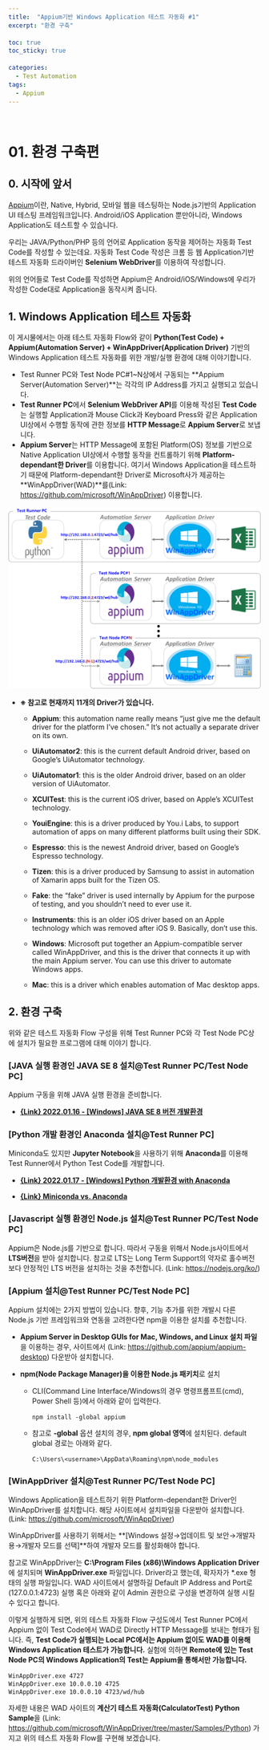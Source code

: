 ```yaml
---
title:  "Appium기반 Windows Application 테스트 자동화 #1"
excerpt: "환경 구축"

toc: true
toc_sticky: true

categories:
  - Test Automation
tags:
  - Appium
---
```


<br>

# 01. 환경 구축편

## 0. 시작에 앞서

[Appium](https://appium.io/)이란, Native, Hybrid, 모바일 웹을 테스팅하는 Node.js기반의 Application UI 테스팅 프레임워크입니다. Android/iOS Application 뿐만아니라, Windows Application도 테스트할 수 있습니다. 

우리는 JAVA/Python/PHP 등의 언어로 Application 동작을 제어하는 자동화 Test Code를 작성할 수 있는데요. 자동화 Test Code 작성은 크롬 등 웹 Application기반 테스트 자동화 드라이버인 **Selenium WebDriver**를 이용하여 작성합니다.

위의 언어들로 Test Code를 작성하면 Appium은 Android/iOS/Windows에 우리가 작성한 Code대로 Application을 동작시켜 줍니다. 



## 1. Windows Application 테스트 자동화

이 게시물에서는 아래 테스트 자동화 Flow와 같이 **Python(Test Code) + Appium(Automation Server) + WinAppDriver(Application Driver)** 기반의 Windows Application 테스트 자동화를 위한 개발/실행 환경에 대해 이야기합니다.

- Test Runner PC와 Test Node PC#1~N상에서 구동되는 **Appium Server(Automation Server)**는 각각의 IP Address를 가지고 실행되고 있습니다.
- **Test Runner PC**에서 **Selenium WebDriver API**를 이용해 작성된 **Test Code**는 실행할 Application과 Mouse Click과 Keyboard Press와 같은 Application UI상에서 수행할 동작에 관한 정보를 **HTTP Message**로 **Appium Server**로 보냅니다.
- **Appium Server**는 HTTP Message에 포함된 Platform(OS) 정보를 기반으로 Native Application UI상에서 수행할 동작을 컨트롤하기 위해 **Platform-dependant한 Driver**를 이용합니다. 여기서 Windows Application을 테스트하기 때문에 Platform-dependant한 Driver로 Microsoft사가 제공하는 **WinAppDriver(WAD)**를(Link: https://github.com/microsoft/WinAppDriver) 이용합니다.

<img src="/assets/images/appium01.png" />

- **※ 참고로 현재까지 11개의 Driver가 있습니다.**
  - **Appium**: this automation name really means “just give me the default driver for the platform I’ve chosen.” It’s not actually a separate driver on its own.

  - **UiAutomator2**: this is the current default Android driver, based on Google’s UiAutomator technology.

  - **UiAutomator1**: this is the older Android driver, based on an older version of UiAutomator.

  - **XCUITest**: this is the current iOS driver, based on Apple’s XCUITest technology.

  - **YouiEngine**: this is a driver produced by You.i Labs, to support automation of apps on many different platforms built using their SDK.

  - **Espresso**: this is the newest Android driver, based on Google’s Espresso technology.

  - **Tizen**: this is a driver produced by Samsung to assist in automation of Xamarin apps built for the Tizen OS.

  - **Fake**: the “fake” driver is used internally by Appium for the purpose of testing, and you shouldn’t need to ever use it.

  - **Instruments**: this is an older iOS driver based on an Apple technology which was removed after iOS 9. Basically, don’t use this.

  - **Windows**: Microsoft put together an Appium-compatible server called WinAppDriver, and this is the driver that connects it up with the main Appium server. You can use this driver to automate Windows apps.

  - **Mac**: this is a driver which enables automation of Mac desktop apps.



## 2. 환경 구축

위와 같은 테스트 자동화 Flow 구성을 위해 Test Runner PC와 각 Test Node PC상에 설치가 필요한 프로그램에 대해 이야기 합니다.

### [JAVA 실행 환경인 JAVA SE 8 설치@**Test Runner PC/Test Node PC**]

Appium 구동을 위해 JAVA 실행 환경을 준비합니다.

- **[{Link} 2022.01.16 - [Windows] JAVA SE 8 버전 개발환경](https://cyber93.tistory.com/167)**



### [Python 개발 환경인 Anaconda 설치@**Test Runner PC**]

Miniconda도 있지만 **Jupyter Notebook**을 사용하기 위해 **Anaconda**를 이용해 Test Runner에서 Python Test Code를 개발합니다.

- **[{Link} 2022.01.17 - [Windows] Python 개발환경 with Anaconda](https://cyber93.tistory.com/168)**

- **[{Link} Miniconda vs. Anaconda](https://velog.io/@ash3767/미니콘다-vs-아나콘다)**



### [Javascript 실행 환경인 Node.js 설치@**Test Runner PC/Test Node PC**]

Appium은 Node.js를 기반으로 합니다. 따라서 구동을 위해서 Node.js사이트에서 **LTS버전**을 받아 설치합니다. 참고로 LTS는 Long Term Support의 약자로 홀수버전보다 안정적인 LTS 버전을 설치하는 것을 추천합니다. (Link: https://nodejs.org/ko/)



### [Appium 설치@**Test Runner PC/Test Node PC**]

Appium 설치에는 2가지 방법이 있습니다. 향후, 기능 추가를 위한 개발시 다른 Node.js 기반 프레임워크와 연동을 고려한다면 npm을 이용한 설치를 추천합니다.

- **Appium Server in Desktop GUIs for Mac, Windows, and Linux 설치 파일**을 이용하는 경우, 사이트에서 (Link: https://github.com/appium/appium-desktop) 다운받아 설치합니다.

- **npm(Node Package Manager)을 이용한 Node.js 패키치**로 설치

  - CLI(Command Line Interface/Windows의 경우 명령프롬프트(cmd), Power Shell 등)에서 아래와 같이 입력한다.

    ```
    npm install -global appium
    ```
  
  - 참고로 **-global** 옵션 설치의 경우, **npm global 영역**에 설치된다. default global 경로는 아래와 같다.

    ```
    C:\Users\<username>\AppData\Roaming\npm\node_modules
    ```



### [WinAppDriver 설치@**Test Runner PC/Test Node PC**]

Windows Application을 테스트하기 위한 Platform-dependant한 Driver인 WinAppDriver를 설치합니다. 해당 사이트에서 설치파일을 다운받아 설치합니다. (Link: https://github.com/microsoft/WinAppDriver)

WinAppDriver를 사용하기 위해서는 **[Windows 설정→업데이트 및 보안→개발자용→개발자 모드를 선택]**하여 개발자 모드를 활성화해야 합니다.

참고로 WinAppDriver는 **C:\Program Files (x86)\Windows Application Driver**에 설치되며 **WinAppDriver.exe** 파일입니다. Driver라고 했는데, 확자자가 *.exe 형태의 실행 파일입니다. WAD 사이트에서 설명하길 Default IP Address and Port로 (127.0.0.1:4723) 실행 혹은 아래와 같이 Admin 권한으로 구성을 변경하여 실행 시킬 수 있다고 합니다. 

이렇게 실행하게 되면, 위의 테스트 자동화 Flow 구성도에서 Test Runner PC에서 Appium 없이 Test Code에서 WAD로 Directly HTTP Message를 보내는 형태가 됩니다. 즉, **Test Code가 실행되는 Local PC에서는 Appium 없이도 WAD를 이용해 Windows Application 테스트가 가능합니다.** 실험에 의하면 **Remote에 있는 Test Node PC의 Windows Application의 Test는 Appium을 통해서만 가능합니다.** 

```
WinAppDriver.exe 4727
WinAppDriver.exe 10.0.0.10 4725
WinAppDriver.exe 10.0.0.10 4723/wd/hub
```

자세한 내용은 WAD 사이트의 **계산기 테스트 자동화(CalculatorTest) Python Sample**을 (Link: https://github.com/microsoft/WinAppDriver/tree/master/Samples/Python) 가지고 위의 테스트 자동화 Flow를 구현해 보겠습니다.